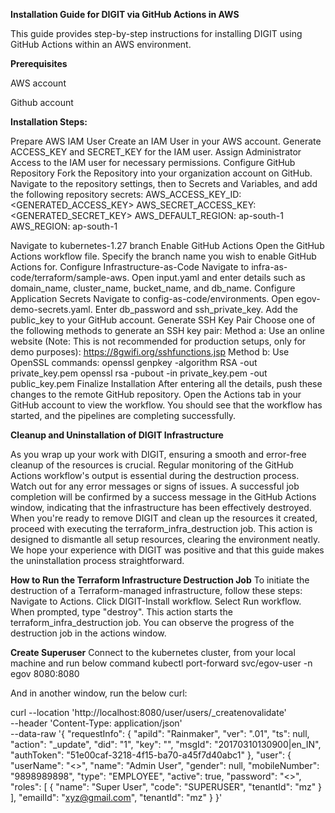 **Installation Guide for DIGIT via GitHub Actions in AWS**

This guide provides step-by-step instructions for installing DIGIT using GitHub Actions within an AWS environment.

**Prerequisites**

AWS account

Github account

**Installation Steps:**

Prepare AWS IAM User
Create an IAM User in your AWS account.
Generate ACCESS_KEY and SECRET_KEY for the IAM user.
Assign Administrator Access to the IAM user for necessary permissions.
Configure GitHub Repository
Fork the Repository into your organization account on GitHub.
Navigate to the repository settings, then to Secrets and Variables, and add the following repository secrets:
AWS_ACCESS_KEY_ID: <GENERATED_ACCESS_KEY>
AWS_SECRET_ACCESS_KEY: <GENERATED_SECRET_KEY>
AWS_DEFAULT_REGION: ap-south-1
AWS_REGION: ap-south-1

Navigate to kubernetes-1.27 branch
Enable GitHub Actions
Open the GitHub Actions workflow file.
Specify the branch name you wish to enable GitHub Actions for.
Configure Infrastructure-as-Code
Navigate to infra-as-code/terraform/sample-aws.
Open input.yaml and enter details such as domain_name, cluster_name, bucket_name, and db_name.
Configure Application Secrets
Navigate to config-as-code/environments.
Open egov-demo-secrets.yaml.
Enter db_password and ssh_private_key. Add the public_key to your GitHub account.
Generate SSH Key Pair
Choose one of the following methods to generate an SSH key pair:
Method a: Use an online website (Note: This is not recommended for production setups, only for demo purposes): https://8gwifi.org/sshfunctions.jsp
Method b: Use OpenSSL commands:
openssl genpkey -algorithm RSA -out private_key.pem
openssl rsa -pubout -in private_key.pem -out public_key.pem
Finalize Installation
After entering all the details, push these changes to the remote GitHub repository. Open the Actions tab in your GitHub account to view the workflow. You should see that the workflow has started, and the pipelines are completing successfully.

**Cleanup and Uninstallation of DIGIT Infrastructure**

As you wrap up your work with DIGIT, ensuring a smooth and error-free cleanup of the resources is crucial. Regular monitoring of the GitHub Actions workflow's output is essential during the destruction process. Watch out for any error messages or signs of issues. A successful job completion will be confirmed by a success message in the GitHub Actions window, indicating that the infrastructure has been effectively destroyed.
When you're ready to remove DIGIT and clean up the resources it created, proceed with executing the terraform_infra_destruction job. This action is designed to dismantle all setup resources, clearing the environment neatly.
We hope your experience with DIGIT was positive and that this guide makes the uninstallation process straightforward.

**How to Run the Terraform Infrastructure Destruction Job**
To initiate the destruction of a Terraform-managed infrastructure, follow these steps:
Navigate to Actions.
Click DIGIT-Install workflow.
Select Run workflow.
When prompted, type "destroy". This action starts the terraform_infra_destruction job.
You can observe the progress of the destruction job in the actions window.

**Create Superuser**
 Connect to the kubernetes cluster, from your local machine and run below command
 kubectl port-forward svc/egov-user -n egov 8080:8080
 
 And in another window, run the below curl:

 curl --location 'http://localhost:8080/user/users/_createnovalidate' \
--header 'Content-Type: application/json' \
--data-raw '{
  "requestInfo": {
    "apiId": "Rainmaker",
    "ver": ".01",
    "ts": null,
    "action": "_update",
    "did": "1",
    "key": "",
    "msgId": "20170310130900|en_IN",
    "authToken": "51e00caf-3218-4f15-ba70-a45f7d40abc1"
  },
  "user": {
    "userName": "<<USERNAME>>",
    "name": "Admin User",
    "gender": null,
    "mobileNumber": "9898989898",
    "type": "EMPLOYEE",
    "active": true,
    "password": "<<PASSWORD>>",
    "roles": [
      {
        "name": "Super User",
        "code": "SUPERUSER",
        "tenantId": "mz"
      }
    ],
    "emailId": "xyz@gmail.com",
    "tenantId": "mz"
  }
}'

